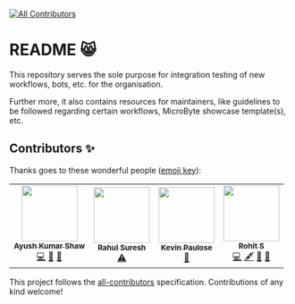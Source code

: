 <!-- ALL-CONTRIBUTORS-BADGE:START - Do not remove or modify this section -->
[![All Contributors](https://img.shields.io/badge/all_contributors-4-orange.svg?style=flat-square)](#contributors-)
<!-- ALL-CONTRIBUTORS-BADGE:END -->

# README :smile_cat:

This repository serves the sole purpose for integration testing of new workflows, bots, etc. for the organisation. 

Further more, it also contains resources for maintainers, like guidelines to be followed regarding certain workflows, MicroByte showcase template(s), etc.




## Contributors ✨

Thanks goes to these wonderful people ([emoji key](https://allcontributors.org/docs/en/emoji-key)):

<!-- ALL-CONTRIBUTORS-LIST:START - Do not remove or modify this section -->
<!-- prettier-ignore-start -->
<!-- markdownlint-disable -->
<table>
  <tr>
    <td align="center"><a href="http://ak-shaw-portfolio.netlify.app"><img src="https://avatars0.githubusercontent.com/u/51538194?v=4" width="100px;" alt=""/><br /><sub><b>Ayush Kumar Shaw</b></sub></a><br /><a href="https://github.com/Crio-Bytes/Demo-Repo/commits?author=Ak-Shaw" title="Code">💻</a> <a href="https://github.com/Crio-Bytes/Demo-Repo/commits?author=Ak-Shaw" title="Documentation">📖</a> <a href="#maintenance-Ak-Shaw" title="Maintenance">🚧</a></td>
    <td align="center"><a href="https://linkedin.com/in/rahulsuresh98"><img src="https://avatars2.githubusercontent.com/u/22114682?v=4" width="100px;" alt=""/><br /><sub><b>Rahul Suresh</b></sub></a><br /><a href="https://github.com/Crio-Bytes/Demo-Repo/commits?author=icy-meteor" title="Tests">⚠️</a></td>
    <td align="center"><a href="https://kevinpaulose05.github.io/"><img src="https://avatars3.githubusercontent.com/u/64629493?v=4" width="100px;" alt=""/><br /><sub><b>Kevin Paulose</b></sub></a><br /><a href="https://github.com/Crio-Bytes/Demo-Repo/commits?author=Kevinpaulose05" title="Documentation">📖</a></td>
    <td align="center"><a href="http://www.mapcoronacases.xyz"><img src="https://avatars0.githubusercontent.com/u/55776181?v=4" width="100px;" alt=""/><br /><sub><b>Rohit S</b></sub></a><br /><a href="https://github.com/Crio-Bytes/Demo-Repo/commits?author=itherohit" title="Code">💻</a> <a href="#content-itherohit" title="Content">🖋</a> <a href="#ideas-itherohit" title="Ideas, Planning, & Feedback">🤔</a> <a href="https://github.com/Crio-Bytes/Demo-Repo/commits?author=itherohit" title="Documentation">📖</a></td>
  </tr>
</table>

<!-- markdownlint-enable -->
<!-- prettier-ignore-end -->
<!-- ALL-CONTRIBUTORS-LIST:END -->

This project follows the [all-contributors](https://github.com/all-contributors/all-contributors) specification. Contributions of any kind welcome!
